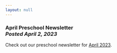 ```yaml
---
layout: null
---
```


<h3 class="ui header">
  April Preschool Newsletter
  <div class="sub header">
    <i>Posted April 2, 2023</i>
  </div>
</h3>

Check out our preschool newsletter for
<a href="{{ site.baseurl }}/assets/newsletters/2022-2023/COH_April_2023_Newsletter.pdf">April 2023</a>.
